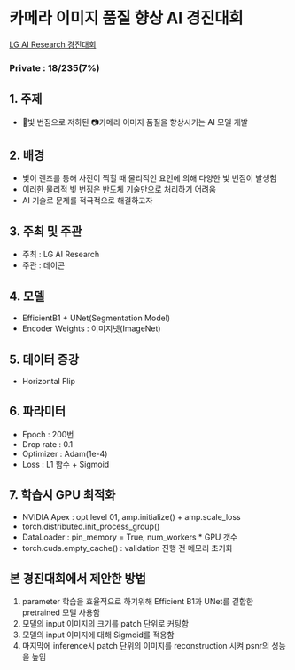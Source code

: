 # 카메라 이미지 품질 향상 AI 경진대회
[LG AI Research 경진대회](https://dacon.io/competitions/official/235746/overview/description)

### Private : 18/235(7%)

## 1. 주제
- 🌟빛 번짐으로 저하된 📷카메라 이미지 품질을 향상시키는 AI 모델 개발

## 2. 배경

- 빛이 렌즈를 통해 사진이 찍힐 때 물리적인 요인에 의해 다양한 빛 번짐이 발생함
- 이러한 물리적 빛 번짐은 반도체 기술만으로 처리하기 어려움
- AI 기술로 문제를 적극적으로 해결하고자

## 3. 주최 및 주관

- 주최 : ﻿LG AI Research
- 주관 : 데이콘

## 4. 모델
- EfficientB1 + UNet(Segmentation Model)
- Encoder Weights : 이미지넷(ImageNet)

## 5. 데이터 증강
- Horizontal Flip

## 6. 파라미터
- Epoch : 200번
- Drop rate : 0.1
- Optimizer : Adam(1e-4)
- Loss : L1 함수 + Sigmoid

## 7. 학습시 GPU 최적화
- NVIDIA Apex : opt level 01, amp.initialize() + amp.scale_loss
- torch.distributed.init_process_group()
- DataLoader : pin_memory = True, num_workers * GPU 갯수
- torch.cuda.empty_cache() : validation 진행 전 메모리 초기화

## 본 경진대회에서 제안한 방법
1. parameter 학습을 효율적으로 하기위해 Efficient B1과 UNet를 결합한 pretrained 모델 사용함
2. 모댈의 input 이미지의 크기를 patch 단위로 커팅함
3. 모델의 input 이미지에 대해 Sigmoid를 적용함
4. 마지막에 inference시 patch 단위의 이미지를 reconstruction 시켜 psnr의 성능을 높임
